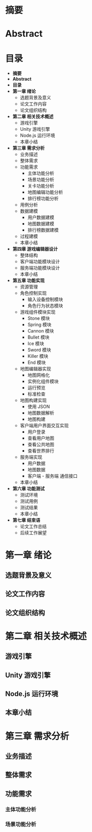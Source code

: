# 摘要

# Abstract

# 目录
* **摘要**
* **Abstract**
* **目录**
* **第一章 绪论**
    * 选题背景及意义
    * 论文工作内容
    * 论文组织结构
* **第二章 相关技术概述**
    * 游戏引擎
    * Unity 游戏引擎
    * Node.js 运行环境
    * 本章小结
* **第三章 需求分析**
    * 业务描述
    * 整体需求
    * 功能需求
        * 主体功能分析
        * 场景功能分析
        * 关卡功能分析
        * 地图编辑功能分析
        * 排行榜功能分析
    * 用例分析
    * 数据建模
        * 用户数据建模
        * 地图数据建模
        * 排行榜数据建模
    * 过程建模
    * 本章小结
* **第四章 游戏编辑器设计**
    * 整体结构
    * 客户端功能模块设计
    * 服务端功能模块设计
    * 本章小结
* **第五章 功能实现**
    * 资源管理
    * 角色控制实现
        * 输入设备控制模块
        * 角色行为状态模块
    * 游戏组件模块实现
        * Stone 模块
        * Spring 模块
        * Cannon 模块
        * Bullet 模块
        * Ice 模块
        * Sword 模块
        * Killer 模块
        * End 模块
    * 地图编辑器实现
        * 地图网格化
        * 实例化组件模块
        * 运行预览
        * 标准检查
    * 地图构建实现
        * 使用 JSON
        * 地图数据解析
        * 地图构建
    * 客户端用户界面交互实现
        * 用户登录
        * 查看用户地图
        * 查看公共地图
        * 查看世界排行
    * 服务端实现
        * 用户数据
        * 地图数据
        * 客户端 - 服务端 通信接口
    * 本章小结
* **第六章 功能测试**
    * 测试环境
    * 测试用例
    * 测试结果
    * 本章小结
* **第七章 结束语**
    * 论文工作总结
    * 后续工作展望


# 第一章 绪论
## 选题背景及意义
## 论文工作内容
## 论文组织结构

# 第二章 相关技术概述
## 游戏引擎
## Unity 游戏引擎
## Node.js 运行环境
## 本章小结

# 第三章 需求分析
## 业务描述
## 整体需求
## 功能需求
### 主体功能分析
### 场景功能分析
